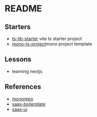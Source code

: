 # README


## Starters

- [ts-lib-starter](https://github.com/fluent-qa/ts-lib-starter) vite ts starter project
- [mono-ts-project](https://github.com/qdriven/mono-ts-starter.git)mono project template


## Lessons

- []()learning nextjs

## References

- [monorepo](https://monorepo.tools/)
- [saas-boilerplate](https://github.com/apptension/saas-boilerplate.git)
- [saas-ui](https://github.com/saas-js/saas-ui.git)